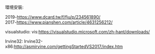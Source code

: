 環境安裝:

2019-https://www.dcard.tw/f/fju/p/234561890/	
2017-https://www.pianshen.com/article/4631256212/

visualstudio:
vis:https://visualstudio.microsoft.com/zh-hant/downloads/

Irvine32:
Irvine32-x86:http://asmirvine.com/gettingStartedVS2017/index.htm

